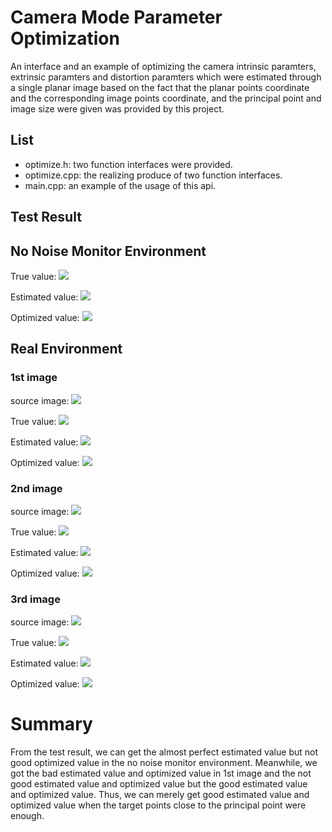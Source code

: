 Camera Mode Parameter Optimization
====================================
An interface and an example of optimizing the camera intrinsic paramters, extrinsic paramters and distortion paramters which were estimated through a single planar image based on the fact that the planar points coordinate and the corresponding image points coordinate, and the principal point and image size were given was provided by this project.

List
----
* optimize.h: two function interfaces were provided.
* optimize.cpp: the realizing produce of two function interfaces.
* main.cpp: an example of the usage of this api.

Test Result
------------
No Noise Monitor Environment
----------------------------
True value:
![](./pic/monitor_true.PNG)

Estimated value:
![](./pic/monitor_estimate.png)

Optimized value:
![](./pic/monitor_optimize.png)


Real Environment
----------------------------
### 1st image
source image:
![](./pic/1.jpg)

True value:
![](./pic/img1_true.png)

Estimated value:
![](./pic/img1_estimate.png)

Optimized value:
![](./pic/img1_optimize.png)


### 2nd image
source image: 
![](./pic/2.jpg)

True value:
![](./pic/img2_true.png)

Estimated value:
![](./pic/img2_estimate.png)

Optimized value:
![](./pic/img2_optimize.png)


### 3rd image
source image: 
![](./pic/3.jpg)

True value:
![](./pic/img3_true.png)

Estimated value:
![](./pic/img3_estimate.png)

Optimized value:
![](./pic/img3_optimize.png)

# Summary
From the test result, we can get the almost perfect estimated value but not good optimized value in the no noise monitor environment. Meanwhile, we got the bad estimated value and optimized value in 1st image and the not good estimated value and optimized value but the good estimated value and optimized value. Thus, we can merely get good estimated value and optimized value when the target points close to the principal point were enough.

